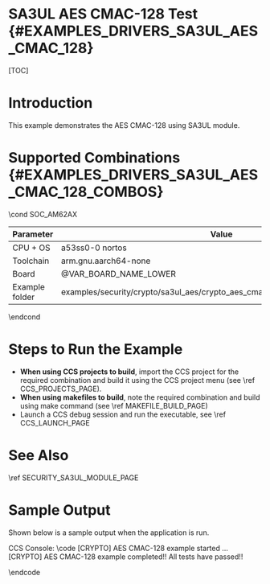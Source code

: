 # SA3UL AES CMAC-128 Test {#EXAMPLES_DRIVERS_SA3UL_AES_CMAC_128}

[TOC]

# Introduction

This example demonstrates the AES CMAC-128 using SA3UL module.

# Supported Combinations {#EXAMPLES_DRIVERS_SA3UL_AES_CMAC_128_COMBOS}

\cond SOC_AM62AX

 Parameter      | Value
 ---------------|-----------
 CPU + OS       | a53ss0-0 nortos
 Toolchain      | arm.gnu.aarch64-none
 Board          | @VAR_BOARD_NAME_LOWER
 Example folder | examples/security/crypto/sa3ul_aes/crypto_aes_cmac_128/crypto_aes_cmac_128.c

\endcond

# Steps to Run the Example

- **When using CCS projects to build**, import the CCS project for the required combination
  and build it using the CCS project menu (see \ref CCS_PROJECTS_PAGE).
- **When using makefiles to build**, note the required combination and build using
  make command (see \ref MAKEFILE_BUILD_PAGE)
- Launch a CCS debug session and run the executable, see \ref CCS_LAUNCH_PAGE

# See Also

\ref SECURITY_SA3UL_MODULE_PAGE

# Sample Output

Shown below is a sample output when the application is run.


CCS Console:
\code
[CRYPTO] AES CMAC-128 example started ...
[CRYPTO] AES CMAC-128 example completed!!
All tests have passed!!

\endcode


